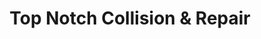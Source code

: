---
title: "Top Notch Collision & Repair"
url: /chandler/top-notch-collision-and-repair/
shop: car repair
---